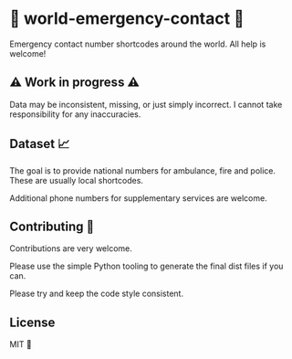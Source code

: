 # 🚨 world-emergency-contact 🚨
Emergency contact number shortcodes around the world. All help is welcome!

## ⚠️ Work in progress ⚠️
Data may be inconsistent, missing, or just simply incorrect. I cannot take responsibility for any inaccuracies.

## Dataset 📈
The goal is to provide national numbers for ambulance, fire and police. These are usually local shortcodes.

Additional phone numbers for supplementary services are welcome.

## Contributing 🤩
Contributions are very welcome.

Please use the simple Python tooling to generate the final dist files if you can.

Please try and keep the code style consistent.

## License
MIT 🚀

